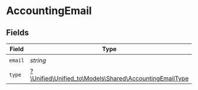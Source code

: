 # AccountingEmail


## Fields

| Field                                                                                                | Type                                                                                                 | Required                                                                                             | Description                                                                                          |
| ---------------------------------------------------------------------------------------------------- | ---------------------------------------------------------------------------------------------------- | ---------------------------------------------------------------------------------------------------- | ---------------------------------------------------------------------------------------------------- |
| `email`                                                                                              | *string*                                                                                             | :heavy_check_mark:                                                                                   | N/A                                                                                                  |
| `type`                                                                                               | [?\Unified\Unified_to\Models\Shared\AccountingEmailType](../../Models/Shared/AccountingEmailType.md) | :heavy_minus_sign:                                                                                   | N/A                                                                                                  |